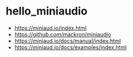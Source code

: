 # hello_miniaudio

- https://miniaud.io/index.html
- https://github.com/mackron/miniaudio
- https://miniaud.io/docs/manual/index.html
- https://miniaud.io/docs/examples/index.html

